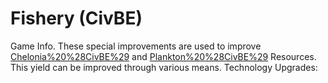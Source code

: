 # Fishery (CivBE)

Game Info.
These special improvements are used to improve [Chelonia%20%28CivBE%29](Chelonia) and [Plankton%20%28CivBE%29](Plankton) Resources. This yield can be improved through various means.
Technology Upgrades: